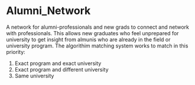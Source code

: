# Alumni_Network

A network for alumni-professionals and new grads to connect and network with professionals. This allows new graduates who feel unprepared for university to get insight from almunis who are already in the field or university program. The algorithim matching system works to match in this priority:
1. Exact program and exact university
2. Exact program and different university
3. Same university

